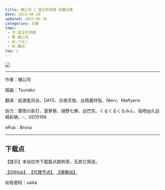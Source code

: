 ```yaml
---
title: 橘公司 | 国王的求婚 短篇合集
date: 2023-06-20
updated: 2023-06-20
categories: 日翻
tags: 
 - 书.国王的求婚
 - 著.橘公司
 - 绘.つなこ
 - 标.魔法
top: 1
---
```


![](https://qqq.gtimg.cn/music/photo_new/T053M001001irS7b0v6Vhy.png)

---

作者：橘公司

插画：Tsunako

翻译：起源星风谷、DATE、白夜天依、丛雨酱拌饭、Merv、Maftyerin

协力：雾雨の影灯、菠萝鼎、镜野七罪、达巴克、くるくるくるみん、贴吧@久远崎彩祸、\-、GD10168

ePub：Brona

---

## 下载点

【提示】本站仅作下载载点跳转用，无其它用途。

[【GitHub】](https://raw.githubusercontent.com/qtqtEricChiu/LightSnacks/master/pages/source/24/01/29/saika/%5Bver.240129.compressed%5D%5B%E6%A9%98%E5%85%AC%E5%8F%B8%5D%E5%9B%BD%E7%8E%8B%E7%9A%84%E6%B1%82%E5%A9%9A+%E7%9F%AD%E7%AF%87%E5%90%88%E9%9B%86.epub) [【代理节点】](https://mirror.ghproxy.com/https://github.com/qtqtEricChiu/LightSnacks/raw/master/pages/source/24/01/29/saika/%5Bver.240129.compressed%5D%5B%E6%A9%98%E5%85%AC%E5%8F%B8%5D%E5%9B%BD%E7%8E%8B%E7%9A%84%E6%B1%82%E5%A9%9A+%E7%9F%AD%E7%AF%87%E5%90%88%E9%9B%86.epub) [【镜像站】](https://raw.nuaa.cf/qtqtEricChiu/LightSnacks/master/pages/source/24/01/29/saika/%5Bver.240129.compressed%5D%5B%E6%A9%98%E5%85%AC%E5%8F%B8%5D%E5%9B%BD%E7%8E%8B%E7%9A%84%E6%B1%82%E5%A9%9A+%E7%9F%AD%E7%AF%87%E5%90%88%E9%9B%86.epub)

如有密码：saika